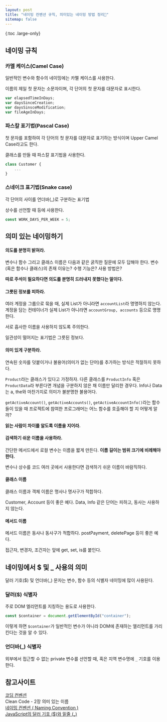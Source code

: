 ```yaml
---
layout: post
title: "네이밍 컨벤션 규칙, 의미있는 네이밍 방법 정리🧹"
sitemap: false
---
```


{:toc .large-only}

## 네이밍 규칙

### 카멜 케이스(Camel Case)

일반적인 변수와 함수의 네이밍에는 카멜 케이스를 사용한다.

이름의 제일 첫 문자는 소문자이며, 각 단어의 첫 문자를 대문자로 표시한다.

```js
var elapsedTimeInDays;
var daysSinceCreation;
var daysSinsceModification;
var fileAgeInDays;
```

### 파스칼 표기법(Pascal Case)

첫 문자를 포함하여 각 단어의 첫 문자를 대문자로 표기하는 방식이며 Upper Camel Case라고도 한다.

클래스를 만들 때 파스칼 표기법을 사용한다.

```js
class Customer {
    ...
}
```

### 스네이크 표기법(Snake case)

각 단어의 사이를 언더바(\_)로 구분하는 표기법

상수를 선언할 때 등에 사용한다.

```js
const WORK_DAYS_PER_WEEK = 5;
```

## 의미 있는 네이밍하기

#### 의도를 분명히 밝혀라.

변수나 함수 그리고 클래스 이름은 다음과 같은 굵직한 질문에 모두 답해야 한다. 변수(혹은 함수나 클래스)의 존재 이유는? 수행 기능은? 사용 방법은?

**따로 주석이 필요하다면 의도를 분명히 드러내지 못했다는 말이다.**

#### 그릇된 정보를 피하라.

여러 계정을 그룹으로 묶을 때, 실제 List가 아니라면 `accountList`라 명명하지 않는다. 계정을 담는 컨테이너가 실제 List가 아니라면 `accountGroup, accounts` 등으로 명명한다.

서로 흡사한 이름을 사용하지 않도록 주의한다.

일관성이 떨어지는 표기법은 그릇된 정보다.

#### 의미 있게 구분하라.

연속된 숫자를 덧붙이거나 불용어(의미가 없는 단어)를 추가하는 방식은 적절하지 못하다.

`Product`라는 클래스가 있다고 가정하자. 다른 클래스를 `ProductInfo` 혹은 `ProductData`라 부른다면 개념을 구분하지 않은 채 이름만 달리한 경우다. Info나 Data는 a, the와 마찬가지로 의미가 불분명한 불용어다.

`getActiveAccount()`, `getActiveAccounts()`, `getActiveAccountInfo()`라는 함수들이 있을 때 프로젝트에 참여한 프로그래머는 어느 함수를 호출해야 할 지 어떻게 알까?

**읽는 사람이 차이를 알도록 이름을 지어라.**

#### 검색하기 쉬운 이름을 사용하라.

간단한 메서드에서 로컬 변수는 이름을 짧게 만든다. **이름 길이는 범위 크기에 비례해야 한다.**

변수나 상수를 코드 여러 곳에서 사용한다면 검색하기 쉬운 이름이 바람직하다.

#### 클래스 이름

클래스 이름과 객체 이름은 명사나 명사구가 적합하다.

Customer, Account 등이 좋은 예다. Data, Info 같은 단어는 피하고, 동사는 사용하지 않는다.

#### 메서드 이름

메서드 이름은 동사나 동사구가 적합하다. postPayment, deletePage 등이 좋은 예다.

접근자, 변경자, 조건자는 앞에 get, set, is를 붙인다.

## 네이밍에서 $ 및 \_ 사용의 의미

달러 기호($) 및 언더바(\_) 문자는 변수, 함수 등의 식별자 네이밍에 많이 사용된다.

### 달러($) 식별자

주로 DOM 엘리먼트를 지칭하는 용도로 사용한다.

```js
const $container = document.getElementById("container");
```

이렇게 하면 `$container`가 일반적인 변수가 아니라 DOM에 존재하는 엘리먼트를 가리킨다는 것을 알 수 있다.

### 언더바(\_) 식별자

외부에서 접근할 수 없는 private 변수를 선언할 때, 혹은 지역 변수명에 `_` 기호를 이용한다.

## 참고사이트

[코딩 컨벤션](https://ui.toast.com/fe-guide/ko_CODING-CONVENTION/)<br/>
Clean Code - 2장 의미 있는 이름<br/>
[네이밍 컨벤션 ( Naming Convention )](https://bmind305.tistory.com/45)<br/>
[JavaScript의 달러 기호 ($)와 밑줄 (\_)](https://ko.eferrit.com/javascript%EC%9D%98-%EB%8B%AC%EB%9F%AC-%EA%B8%B0%ED%98%B8-%EC%99%80-%EB%B0%91%EC%A4%84-_/)
